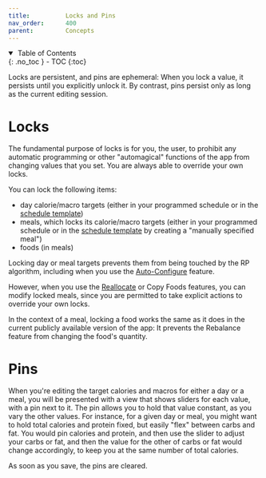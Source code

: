 ```yaml
---
title:          Locks and Pins
nav_order:      400
parent:         Concepts
---
```


<details open markdown="block">
  <summary>
    &nbsp;Table of Contents
  </summary>
{: .no_toc }
- TOC
{:toc}
</details>

Locks are persistent, and pins are ephemeral: When you lock a value, it persists until you explicitly unlock it. By contrast, pins persist only as long as the current editing session.

# Locks

The fundamental purpose of locks is for you, the user, to prohibit any automatic programming or other "automagical" functions of the app from changing values that you set. You are always able to override your own locks.

You can lock the following items:
* day calorie/macro targets (either in your programmed schedule or in the [schedule template](/docs/diet-coach-app/1.22-beta/concepts/schedule/))
* meals, which locks its calorie/macro targets (either in your programmed schedule or in the [schedule template](/docs/diet-coach-app/1.22-beta/concepts/schedule/) by creating a "manually specified meal")
* foods (in meals)

Locking day or meal targets prevents them from being touched by the RP algorithm, including when you use the [Auto-Configure](/docs/diet-coach-app/1.22-beta/features/auto-configure/) feature.

However, when you use the [Reallocate](/docs/diet-coach-app/1.22-beta/features/day-balance/) or Copy Foods features, you can modify locked meals, since you are permitted to take explicit actions to override your own locks.

In the context of a meal, locking a food works the same as it does in the current publicly available version of the app: It prevents the Rebalance feature from changing the food's quantity.

# Pins

When you're editing the target calories and macros for either a day or a meal, you will be presented with a view that shows sliders for each value, with a pin next to it. The pin allows you to hold that value constant, as you vary the other values. For instance, for a given day or meal, you might want to hold total calories and protein fixed, but easily "flex" between carbs and fat. You would pin calories and protein, and then use the slider to adjust your carbs or fat, and then the value for the other of carbs or fat would change accordingly, to keep you at the same number of total calories.

As soon as you save, the pins are cleared.